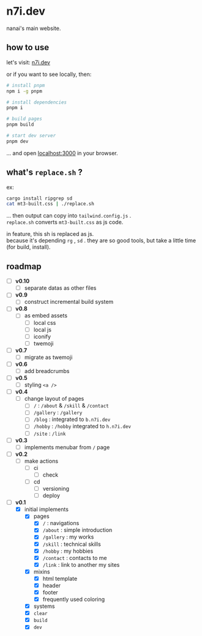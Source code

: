 # n7i.dev

nanai's main website.

## how to use

let's visit: [n7i.dev](https://n7i.dev)

or if you want to see locally, then:

```sh
# install pnpm
npm i -g pnpm

# install dependencies
pnpm i

# build pages
pnpm build

# start dev server
pnpm dev
```

... and open [localhost:3000](http://localhost:3000) in your browser.

## what's `replace.sh` ?

ex:

```sh
cargo install ripgrep sd
cat mt3-built.css | ./replace.sh
```

... then output can copy into `tailwind.config.js` .  
`replace.sh` converts `mt3-built.css` as js code.

in feature, this sh is replaced as js.  
because it's depending `rg` , `sd` . they are so good tools, but take a little time (for build, install).

## roadmap

- [ ] **v0.10**
  - [ ] separate datas as other files
- [ ] **v0.9**
  - [ ] construct incremental build system
- [ ] **v0.8**
  - [ ] as embed assets
    - [ ] local css
    - [ ] local js
    - [ ] iconify
    - [ ] twemoji
- [ ] **v0.7**
  - [ ] migrate as twemoji
- [ ] **v0.6**
  - [ ] add breadcrumbs
- [ ] **v0.5**
  - [ ] styling `<a />`
- [ ] **v0.4**
  - [ ] change layout of pages
    - [ ] `/` : `/about` & `/skill` & `/contact`
    - [ ] `/gallery` : `/gallery`
    - [ ] `/blog` : integrated to `b.n7i.dev`
    - [ ] `/hobby` : `/hobby` integrated to `h.n7i.dev`
    - [ ] `/site` : `/link`
- [ ] **v0.3**
  - [ ] implements menubar from `/` page
- [ ] **v0.2**
  - [ ] make actions
    - [ ] ci
      - [ ] check
    - [ ] cd
      - [ ] versioning
      - [ ] deploy
- [ ] **v0.1**
  - [x] initial implements
    - [x] pages
      - [x] `/` : navigations
      - [x] `/about` : simple introduction
      - [x] `/gallery` : my works
      - [x] `/skill` : technical skills
      - [x] `/hobby` : my hobbies
      - [x] `/contact` : contacts to me
      - [x] `/link` : link to another my sites
    - [x] mixins
      - [x] html template
      - [x] header
      - [x] footer
      - [x] frequently used coloring
    - [x] systems
     - [x] `clear`
     - [x] `build`
     - [x] `dev`
